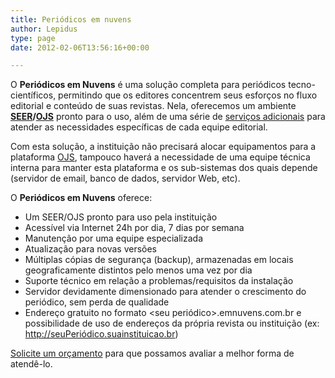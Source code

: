 ```yaml
---
title: Periódicos em nuvens
author: Lepidus
type: page
date: 2012-02-06T13:56:16+00:00

---
```

O **Periódicos em Nuvens** é uma solução completa para periódicos tecno-científicos, permitindo que os editores concentrem seus esforços no fluxo editorial e conteúdo de suas revistas. Nela, oferecemos um ambiente **[SEER][1]/[OJS][2]** pronto para o uso, além de uma série de [serviços adicionais][3] para atender as necessidades específicas de cada equipe editorial.

<p dir="ltr">
  Com esta solução, a instituição não precisará alocar equipamentos para a plataforma <a href="http://periodicos.emnuvens.com.br/o-que-e/open-journal-systems-ojs/">OJS</a>, tampouco haverá a necessidade de uma equipe técnica interna para manter esta plataforma e os sub-sistemas dos quais depende (servidor de email, banco de dados, servidor Web, etc).
</p>

O **Periódicos em Nuvens** oferece:

  * Um SEER/OJS pronto para uso pela instituição
  * Acessível via Internet 24h por dia, 7 dias por semana
  * Manutenção por uma equipe especializada
  * Atualização para novas versões
  * Múltiplas cópias de segurança (backup), armazenadas em locais geograficamente distintos pelo menos uma vez por dia
  * Suporte técnico em relação a problemas/requisitos da instalação
  * Servidor devidamente dimensionado para atender o crescimento do periódico, sem perda de qualidade
  * Endereço gratuito no formato <seu periódico>.emnuvens.com.br e possibilidade de uso de endereços da própria revista ou instituição (ex: http://seuPeriódico.suainstituicao.br)

[Solicite um orçamento][4] para que possamos avaliar a melhor forma de atendê-lo.

 [1]: http://periodicos.emnuvens.com.br/o-que-e/seer/ "Sistema Eletrônico de Editoração de Revistas – SEER"
 [2]: http://periodicos.emnuvens.com.br/o-que-e/open-journal-systems-ojs/ "Open Journal Systems – OJS"
 [3]: http://periodicos.emnuvens.com.br/servicos/ "Serviços"
 [4]: http://periodicos.emnuvens.com.br/index.php/solicitar-orcamento/ "Solicitar Orçamento"